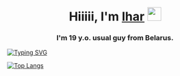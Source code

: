 <h1 align="center">Hiiiii, I'm <a href="https://pasuii.me/" target="_blank">Ihar</a> 
<img src="https://github.com/blackcater/blackcater/raw/main/images/Hi.gif" height="32"/></h1>
<h3 align="center">I'm 19 y.o. usual guy from Belarus.</h3>

[![Typing SVG](https://readme-typing-svg.herokuapp.com?color=%2336BCF7&lines=Silly+Milly+Cat+Fan+bleeeeeeeeeeeehhhhhhhhhhhhhhhhhhhhhhh)](https://git.io/typing-svg)

[![Top Langs](https://github-readme-stats.vercel.app/api/top-langs/?username=pasuii18&layout=compact)](https://github.com/anuraghazra/github-readme-stats)
